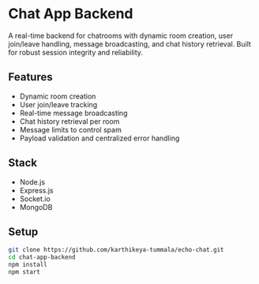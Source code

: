 # Chat App Backend

A real-time backend for chatrooms with dynamic room creation, user join/leave handling, message broadcasting, and chat history retrieval. Built for robust session integrity and reliability.

## Features

- Dynamic room creation
- User join/leave tracking
- Real-time message broadcasting
- Chat history retrieval per room
- Message limits to control spam
- Payload validation and centralized error handling

## Stack

- Node.js
- Express.js
- Socket.io
- MongoDB

## Setup

```bash
git clone https://github.com/karthikeya-tummala/echo-chat.git
cd chat-app-backend
npm install
npm start
